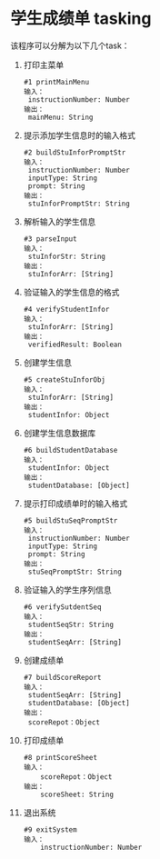 # 学生成绩单 tasking

该程序可以分解为以下几个task：

1. 打印主菜单

   ```
   #1 printMainMenu
   输入：
   	instructionNumber: Number
   输出：
   	mainMenu: String
   ```

2. 提示添加学生信息时的输入格式

   ```
   #2 buildStuInforPromptStr
   输入：
   	instructionNumber: Number
   	inputType: String
   	prompt: String
   输出：
   	stuInforPromptStr: String
   ```

3. 解析输入的学生信息

   ```
   #3 parseInput
   输入：
   	stuInforStr: String
   输出：
   	stuInforArr: [String]
   ```

4. 验证输入的学生信息的格式

   ```
   #4 verifyStudentInfor
   输入：
   	stuInforArr: [String]
   输出：
   	verifiedResult: Boolean
   ```

5. 创建学生信息

   ```
   #5 createStuInforObj
   输入：
   	stuInforArr: [String]
   输出：
   	studentInfor: Object
   ```

6. 创建学生信息数据库

   ```
   #6 buildStudentDatabase
   输入：
   	studentInfor: Object
   输出：
   	studentDatabase: [Object]
   ```

7. 提示打印成绩单时的输入格式

   ```
   #5 buildStuSeqPromptStr
   输入：
   	instructionNumber: Number
   	inputType: String
   	prompt: String
   输出：
   	stuSeqPromptStr: String
   ```

8. 验证输入的学生序列信息

   ```
   #6 verifySutdentSeq
   输入：
   	studentSeqStr: String
   输出：
   	studentSeqArr: [String]
   ```

9. 创建成绩单

   ```
   #7 buildScoreReport
   输入：
   	studentSeqArr: [String]
   	studentDatabase: [Object]
   输出：
   	scoreRepot：Object
   ```

10. 打印成绩单

    ```
    #8 printScoreSheet
    输入：
       	scoreRepot：Object
    输出：
       	scoreSheet: String
    ```

11. 退出系统

    ```
    #9 exitSystem
    输入：
    	instructionNumber: Number
    ```
